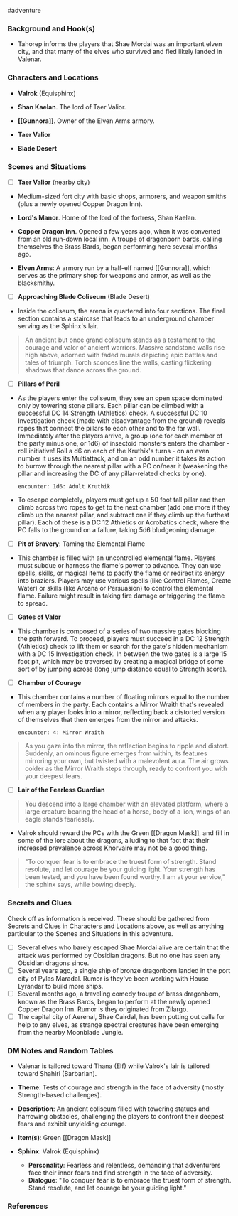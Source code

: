  #adventure 

### Background and Hook(s)

* Tahorep informs the players that Shae Mordai was an important elven city, and that many of the elves who survived and fled likely landed in Valenar.

### Characters and Locations

* **Valrok** (Equisphinx)
* **Shan Kaelan**. The lord of Taer Valior.
* **[[Gunnora]]**. Owner of the Elven Arms armory.

* **Taer Valior**
* **Blade Desert**

### Scenes and Situations

 - [ ]  **Taer Valior** (nearby city)

* Medium-sized fort city with basic shops, armorers, and weapon smiths (plus a newly opened Copper Dragon Inn).

* **Lord's Manor**. Home of the lord of the fortress, Shan Kaelan.
* **Copper Dragon Inn**. Opened a few years ago, when it was converted from an old run-down local inn. A troupe of dragonborn bards, calling themselves the Brass Bards, began performing here several months ago.
* **Elven Arms**: A armory run by a half-elf named [[Gunnora]], which serves as the primary shop for weapons and armor, as well as the blacksmithy.

 - [ ]  **Approaching Blade Coliseum** (Blade Desert)

* Inside the coliseum, the arena is quartered into four sections. The final section contains a staircase that leads to an underground chamber serving as the Sphinx's lair.

>An ancient but once grand coliseum stands as a testament to the courage and valor of ancient warriors. Massive sandstone walls rise high above, adorned with faded murals depicting epic battles and tales of triumph. Torch sconces line the walls, casting flickering shadows that dance across the ground.

 - [ ]  **Pillars of Peril**

* As the players enter the coliseum, they see an open space dominated only by towering stone pillars. Each pillar can be climbed with a successful DC 14 Strength (Athletics) check. A successful DC 10 Investigation check (made with disadvantage from the ground) reveals ropes that connect the pillars to each other and to the far wall. Immediately after the players arrive, a group (one for each member of the party minus one, or 1d6) of insectoid monsters enters the chamber - roll initiative! Roll a d6 on each of the Kruthik's turns - on an even number it uses its Multiattack, and on an odd number it takes its action to burrow through the nearest pillar with a PC on/near it (weakening the pillar and increasing the DC of any pillar-related checks by one).

   `encounter: 1d6: Adult Kruthik`

* To escape completely, players must get up a 50 foot tall pillar and then climb across two ropes to get to the next chamber (add one more if they climb up the nearest pillar, and subtract one if they climb up the furthest pillar). Each of these is a DC 12 Athletics or Acrobatics check, where the PC falls to the ground on a failure, taking 5d6 bludgeoning damage.

 - [ ]  **Pit of Bravery**: Taming the Elemental Flame

* This chamber is filled with an uncontrolled elemental flame. Players must subdue or harness the flame's power to advance. They can use spells, skills, or magical items to pacify the flame or redirect its energy into braziers. Players may use various spells (like Control Flames, Create Water) or skills (like Arcana or Persuasion) to control the elemental flame. Failure might result in taking fire damage or triggering the flame to spread.

 - [ ]  **Gates of Valor**

* This chamber is composed of a series of two massive gates blocking the path forward. To proceed, players must succeed in a DC 12 Strength (Athletics) check to lift them or search for the gate's hidden mechanism with a DC 15 Investigation check. In between the two gates is a large 15 foot pit, which may be traversed by creating a magical bridge of some sort of by jumping across (long jump distance equal to Strength score).

 - [ ]  **Chamber of Courage**

* This chamber contains a number of floating mirrors equal to the number of members in the party. Each contains a Mirror Wraith that's revealed when any player looks into a mirror, reflecting back a distorted version of themselves that then emerges from the mirror and attacks.

   `encounter: 4: Mirror Wraith`

> As you gaze into the mirror, the reflection begins to ripple and distort. Suddenly, an ominous figure emerges from within, its features mirroring your own, but twisted with a malevolent aura. The air grows colder as the Mirror Wraith steps through, ready to confront you with your deepest fears.

 - [ ]  **Lair of the Fearless Guardian**

>You descend into a large chamber with an elevated platform, where a large creature bearing the head of a horse, body of a lion, wings of an eagle stands fearlessly.

* Valrok should reward the PCs with the Green [[Dragon Mask]], and fill in some of the lore about the dragons, alluding to that fact that their increased prevalence across Khorvaire may not be a good thing.

>"To conquer fear is to embrace the truest form of strength. Stand resolute, and let courage be your guiding light. Your strength has been tested, and you have been found worthy. I am at your service," the sphinx says, while bowing deeply.

### Secrets and Clues
Check off as information is received. These should be gathered from Secrets and Clues in Characters and Locations above, as well as anything particular to the Scenes and Situations in this adventure.

 - [ ]  Several elves who barely escaped Shae Mordai alive are certain that the attack was performed by Obsidian dragons. But no one has seen any Obsidian dragons since.
 - [ ]  Several years ago, a single ship of bronze dragonborn landed in the port city of Pylas Maradal. Rumor is they've been working with House Lyrandar to build more ships.
 - [ ]  Several months ago, a traveling comedy troupe of brass dragonborn, known as the Brass Bards, began to perform at the newly opened Copper Dragon Inn. Rumor is they originated from Zilargo.
 - [ ]  The capital city of Aerenal, Shae Cairdal, has been putting out calls for help to any elves, as strange spectral creatures have been emerging from the nearby Moonblade Jungle.

### DM Notes and Random Tables

* Valenar is tailored toward Thana (Elf) while Valrok's lair is tailored toward Shahiri (Barbarian).

* **Theme**: Tests of courage and strength in the face of adversity (mostly Strength-based challenges).
* **Description**: An ancient coliseum filled with towering statues and harrowing obstacles, challenging the players to confront their deepest fears and exhibit unyielding courage.
* **Item(s)**: Green [[Dragon Mask]]
* **Sphinx**: Valrok (Equisphinx)
	* **Personality**: Fearless and relentless, demanding that adventurers face their inner fears and find strength in the face of adversity.
	* **Dialogue**: "To conquer fear is to embrace the truest form of strength. Stand resolute, and let courage be your guiding light."

### References
